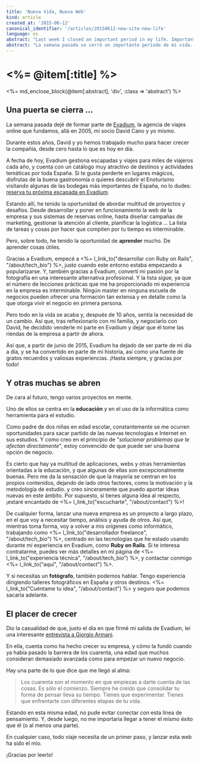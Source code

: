 ```yaml
---
title: 'Nueva Vida, Nueva Web'
kind: article
created_at: '2015-06-12'
canonical_identifier: '/articles/20150612-new-site-new-life'
language: es
abstract: "Last week I closed an important period in my life. Important enough to convince me to, finally, get my act together, and launch the personal website I've been meaning to start since forever."
abstract: "La semana pasada se cerró un importante período de mi vida. Suficientemente importante, de hecho, para convencerme, al fin, de poner en marcha mi web personal, algo que llevo años dejando para mañana."
---
```

# <%= @item[:title] %>

<%= md_enclose_block(@item[:abstract], 'div', :class => 'abstract') %>

## Una puerta se cierra ...

La semana pasada dejé de formar parte de [Evadium](http://www.evadium.com), la agencia de viajes online que fundamos, allá en 2005, mi socio David Cano y yo mismo.

Durante estos años, David y yo hemos trabajado mucho para hacer crecer la compañía, desde cero hasta lo que es hoy en día.

A fecha de hoy, Evadium gestiona escapadas y viajes para miles de viajeros cada año, y cuenta con un catálogo muy atractivo de destinos y actividades temáticas por toda España. Si te gusta perderte en lugares mágicos, disfrutas de la buena gastronomía o quieres descubrir el Enoturismo visitando algunas de las bodegas más importantes de España, no lo dudes: [reserva tu próxima escapada en Evadium](http://www.evadium.com).

Estando allí, he tenido la oportunidad de abordar multitud de proyectos y desafíos. Desde desarrollar y poner en funcionamiento la web de la empresa y sus sistemas de reservas online, hasta diseñar campañas de marketing, gestionar la atención al cliente, planificar la logística ... La lista de tareas y cosas por hacer que compiten por tu tiempo es interminable.

Pero, sobre todo, he tenido la oportunidad de **aprender** mucho. De aprender cosas útiles. 

Gracias a Evadium, empecé a <%= l_link_to("desarrollar con Ruby on Rails", "/about/tech_bio") %>, justo cuando este entorno estaba empezando a popularizarse. Y, también gracias a Evadium, convertí mi pasión por la fotografía en una interesante alternativa profesional. Y la lista sigue, ya que el número de lecciones prácticas que me ha proporcionado mi experiencia en la empresa es interminable. Ningún master en ninguna escuela de negocios pueden ofrecer una formación tan extensa y en detalle como la que otorga vivir el negocio en primera persona.

Pero todo en la vida se acaba y, después de 10 años, sentía la necesidad de un cambio. Así que, tras reflexionarlo con mi familia, y negociarlo con David, he decidido venderle mi parte en Evadium y dejar que él tome las riendas de la empresa a partir de ahora.

Así que, a partir de junio de 2015, Evadium ha dejado de ser parte de mi día a día, y se ha convertido en parte de mi historia, así como una fuente de gratos recuerdos y valiosas experiencias. ¡Hasta siempre, y gracias por todo!

## Y otras muchas se abren

De cara al futuro, tengo varios proyectos en mente.

Uno de ellos se centra en la **educación** y en el uso de la informática como herramienta para el estudio.

Como padre de dos niñas en edad escolar, constantemente se me ocurren oportunidades para sacar partido de las nuevas tecnologías e Internet en sus estudios. Y como creo en el principio de "*solucionar problemas que te afectan directamente*", estoy convencido de que puede ser una buena opción de negocio.

Es cierto que hay ya multitud de aplicaciones, webs y otras herramientas orientadas a la educación, y que algunas de ellas son excepcionalmente buenas. Pero me da la sensación de que la mayoría se centran en los propios contenidos, dejando de lado otros factores, como la motivación y la metodología de estudio. y creo sinceramente que puedo aportar ideas nuevas en este ámbito. Por supuesto, si tienes alguna idea al respecto, ¡estaré encantado de <%= l_link_to("escucharte", "/about/contact") %>!

De cualquier forma, lanzar una nueva empresa es un proyecto a largo plazo, en el que voy a necesitar tiempo, análisis y ayuda de otros. Así que, mientras toma forma, voy a volver a mis orígenes como informático, trabajando como <%= l_link_to("desarrollador freelance", "/about/tech_bio") %>, centrado en las tecnologías que he estado usando durante mi experiencia en Evadium, como **Ruby on Rails**. Si te interesa contratarme, puedes ver más detalles en mi página de <%= l_link_to("experiencia técnica", "/about/tech_bio") %>, y contactar conmigo <%= l_link_to("aquí", "/about/contact") %>.

Y si necesitas un **fotógrafo**, también podemos hablar. Tengo experiencia dirigiendo talleres fotográficos en España y otros destinos. <%= l_link_to("Cuéntame tu idea", "/about/contact") %> y seguro que podemos sacarla adelante.

## El placer de crecer

Dio la casualidad de que, justo el día en que firmé mi salida de Evadium, leí una interesante [entrevista a Giorgio Armani](http://www.gq.com/style/celebrities/201506/giorgio-armani-interview).

En ella, cuenta como ha hecho crecer su empresa, y cómo la fundó cuando ya había pasado la barrera de los cuarenta, una edad que muchos consideran demasiado avanzada como para empezar un nuevo negocio.

Hay una parte de lo que dice que me llegó al alma:

> Los cuarenta son el momento en que empiezas a darte cuenta de las cosas. Es sólo el comienzo. Siempre he creído que consolidar tu forma de pensar lleva su tiempo. Tienes que experimentar. Tienes que enfrentarte con diferentes etapas de tu vida.

Estando en esta misma edad, no pude evitar conectar con esta línea de pensamiento. Y, desde luego, no me importaría llegar a tener el mismo éxito que él (o al menos una parte).

En cualquier caso, todo viaje necesita de un primer paso, y lanzar esta web ha sido el mío.

¡Gracias por leerlo!
 
